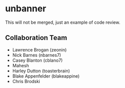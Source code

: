 # unbanner

This will not be merged, just an example of code review.

## Collaboration Team

* Lawrence Brogan (zeonin)
* Nick Barnes (nbarnes7)
* Casey Blanton (cblano7)
* Mahesh
* Harley Dutton (toasterbrain)
* Blake Appenfelder (blakeappine)
* Chris Brodski
